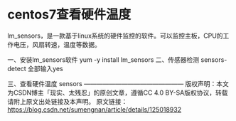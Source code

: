 # centos7查看硬件温度

lm_sensors，是一款基于linux系统的硬件监控的软件。可以监控主板，CPU的工作电压，风扇转速，温度等数据。

一、安装lm_sensors软件
yum -y install lm_sensors
二、传感器检测
sensors-detect
全部输入yes

三、查看硬件温度
sensors
————————————————
版权声明：本文为CSDN博主「现实、太残忍」的原创文章，遵循CC 4.0 BY-SA版权协议，转载请附上原文出处链接及本声明。
原文链接：https://blog.csdn.net/sumengnan/article/details/125018932